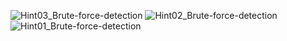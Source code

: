 ![Hint03_Brute-force-detection](https://github.com/user-attachments/assets/3ddce6fe-d1a7-4519-bcbf-647e77e9a551)
![Hint02_Brute-force-detection](https://github.com/user-attachments/assets/393acb63-6574-4067-9efd-e9a62fa864e5)
![Hint01_Brute-force-detection](https://github.com/user-attachments/assets/d4a455ac-948a-4fde-b1c6-cfa24aded9d2)
